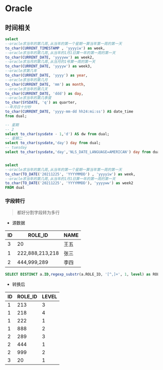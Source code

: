 # Oracle

## 时间相关

```sql
select
--oracle求当年的第几周,从当年的第一个星期一算当年第一周的第一天 
to_char(CURRENT_TIMESTAMP , 'yyyyiw') as week, 
--oracle求当年的第几周,从当年的1月1日算一年的第一周的第一天
to_char(CURRENT_DATE, 'yyyyww') as week2,
--oracle求当月的第几周,从当月的1号算一周的第一天 
to_char(CURRENT_DATE, 'yyyyw') as week3,
--oracle求第几年
to_char(CURRENT_DATE, 'yyyy') as year, 
--oracle求当年的第几月
to_char(CURRENT_DATE, 'mm') as month, 
--oracle求当年的第几天
to_char(CURRENT_DATE, 'ddd') as day, 
--oracle求当年的第几季度
to_char(SYSDATE, 'q') as quarter,
--年月日十分秒
to_char(CURRENT_DATE, 'yyyy-mm-dd hh24:mi:ss') AS date_time
from dual;

-- 星期
-- 2
select to_char(sysdate - 1,'d') AS dw from dual;
-- 星期二
select to_char(sysdate,'day') day from dual;
-- tuesday
select to_char(sysdate,'day','NLS_DATE_LANGUAGE=AMERICAN') day from dual;


select
--oracle求当年的第几周,从当年的第一个星期一算当年第一周的第一天 
to_char(TO_DATE('20211225', 'YYYYMMDD') , 'yyyyiw') as week, 
--oracle求当年的第几周,从当年的1月1日算一年的第一周的第一天
to_char(TO_DATE('20211225', 'YYYYMMDD'), 'yyyyww') as week2
FROM dual
```

### 字段转行

> 都好分割字段转为多行

* 源数据

| ID   | ROLE_ID         | NAME |
| ---- | --------------- | ---- |
| 3    | 20              | 王五 |
| 1    | 222,888,213,218 | 张三 |
| 2    | 444,999,289     | 李四 |

```sql
SELECT DISTINCT a.ID,regexp_substr(a.ROLE_ID, '[^,]+', 1, level) as ROLE_ID, level FROM "test" a where a.ID > 0 connect by level <= REGEXP_COUNT(a.ROLE_ID,'[^,]+') order by a.ID
```

* 转换后

| ID   | ROLE_ID | LEVEL |
| ---- | ------- | ----- |
| 1    | 213     | 3     |
| 1    | 218     | 4     |
| 1    | 222     | 1     |
| 1    | 888     | 2     |
| 2    | 289     | 3     |
| 2    | 444     | 1     |
| 2    | 999     | 2     |
| 3    | 20      | 1     |
